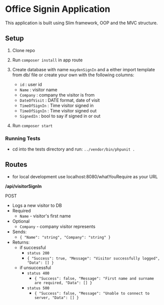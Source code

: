# Office Signin Application

This application is built using Slim framework, OOP and the MVC structure.

## Setup

1. Clone repo
2. Run ```composer install``` in app route
3. Create database with name ```maydenSignIn``` and a either import template from db/ file or create your own with the following columns:
    - ```id``` : user id
    - ```Name``` : visitor name
    - ```Company``` : company the visitor is from
    - ```DateOfVisit``` : DATE format, date of visit
    - ```TimeOfSignIn``` : Time visitor signed in
    - ```TimeOfSignIn``` : Time visitor signed out
    - ```SignedIn``` : bool to say if signed in or out

4. Run ```composer start```

### Running Tests

- cd into the tests directory and run: ```../vendor/bin/phpunit .```

## Routes
- for local development use localhost:8080/whatYouRequire as your URL

**/api/visitorSignIn**

POST
- Logs a new visitor to DB
- Required
    - `Name` - visitor's first name 
- Optional
    - `Company` - company visitor represents
- Sends: 
  - `{ "Name": "string", "Company": "string" }`
- Returns:
    - if successful 
        - `status 200`
        - `{ "Success": true, "Message": "Visitor successfully logged", "Data": [] }`  
    - if unsuccessful
        - `status 400` 
            - `{ "Success": false, "Message": "First name and surname are required, "Data": [] }`
        - `status 500` 
            - `{ "Success": false, "Message": "Unable to connect to server, "Data": [] }`